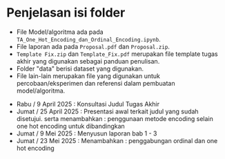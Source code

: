 # Penjelasan isi folder

* File Model/algoritma ada pada `TA_One_Hot_Encoding_dan_Ordinal_Encoding.ipynb`. 
* File laporan ada pada `Proposal.pdf` dan `Proposal.zip`.
* `Template Fix.zip` dan `Template_Fix.pdf` merupakan file template tugas akhir yang digunakan sebagai panduan penulisan.
* Folder "data" berisi dataset yang digunakan.
* File lain-lain merupakan file yang digunakan untuk percobaan/eksperimen dan referensi dalam pembuatan model/algoritma.

- Rabu / 9 April 2025 :
Konsultasi Judul Tugas Akhir
- Jumat / 25 April 2025 :
Presentasi awal terkait judul yang sudah disetujui. serta menambahkan : penggunaan metode encoding selain one hot encoding untuk dibandingkan
- Jumat / 9 Mei 2025 :
Menyusun laporan bab 1 - 3
- Jumat / 23 Mei 2025 :
Menambahkan : penggabungan ordinal dan one hot encoding

